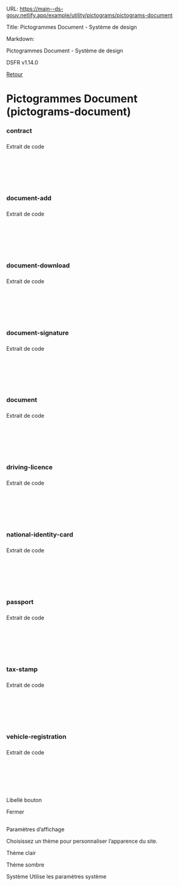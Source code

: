 URL:
https://main--ds-gouv.netlify.app/example/utility/pictograms/pictograms-document

Title:
Pictogrammes Document - Système de design

Markdown:


Pictogrammes Document - Système de design


DSFR v1.14.0


[Retour](../)


# Pictogrammes Document (pictograms-document)


### contract


###
Extrait de code


<svg aria-hidden="true" class="fr-artwork" viewBox="0 0 80 80" width="80px" height="80px">
<use class="fr-artwork-decorative" href="../../../../dist/artwork/pictograms/document/contract.svg#artwork-decorative"></use>
<use class="fr-artwork-minor" href="../../../../dist/artwork/pictograms/document/contract.svg#artwork-minor"></use>
<use class="fr-artwork-major" href="../../../../dist/artwork/pictograms/document/contract.svg#artwork-major"></use>
</svg>


### document-add


###
Extrait de code


<svg aria-hidden="true" class="fr-artwork" viewBox="0 0 80 80" width="80px" height="80px">
<use class="fr-artwork-decorative" href="../../../../dist/artwork/pictograms/document/document-add.svg#artwork-decorative"></use>
<use class="fr-artwork-minor" href="../../../../dist/artwork/pictograms/document/document-add.svg#artwork-minor"></use>
<use class="fr-artwork-major" href="../../../../dist/artwork/pictograms/document/document-add.svg#artwork-major"></use>
</svg>


### document-download


###
Extrait de code


<svg aria-hidden="true" class="fr-artwork" viewBox="0 0 80 80" width="80px" height="80px">
<use class="fr-artwork-decorative" href="../../../../dist/artwork/pictograms/document/document-download.svg#artwork-decorative"></use>
<use class="fr-artwork-minor" href="../../../../dist/artwork/pictograms/document/document-download.svg#artwork-minor"></use>
<use class="fr-artwork-major" href="../../../../dist/artwork/pictograms/document/document-download.svg#artwork-major"></use>
</svg>


### document-signature


###
Extrait de code


<svg aria-hidden="true" class="fr-artwork" viewBox="0 0 80 80" width="80px" height="80px">
<use class="fr-artwork-decorative" href="../../../../dist/artwork/pictograms/document/document-signature.svg#artwork-decorative"></use>
<use class="fr-artwork-minor" href="../../../../dist/artwork/pictograms/document/document-signature.svg#artwork-minor"></use>
<use class="fr-artwork-major" href="../../../../dist/artwork/pictograms/document/document-signature.svg#artwork-major"></use>
</svg>


### document


###
Extrait de code


<svg aria-hidden="true" class="fr-artwork" viewBox="0 0 80 80" width="80px" height="80px">
<use class="fr-artwork-decorative" href="../../../../dist/artwork/pictograms/document/document.svg#artwork-decorative"></use>
<use class="fr-artwork-minor" href="../../../../dist/artwork/pictograms/document/document.svg#artwork-minor"></use>
<use class="fr-artwork-major" href="../../../../dist/artwork/pictograms/document/document.svg#artwork-major"></use>
</svg>


### driving-licence


###
Extrait de code


<svg aria-hidden="true" class="fr-artwork" viewBox="0 0 80 80" width="80px" height="80px">
<use class="fr-artwork-decorative" href="../../../../dist/artwork/pictograms/document/driving-licence.svg#artwork-decorative"></use>
<use class="fr-artwork-minor" href="../../../../dist/artwork/pictograms/document/driving-licence.svg#artwork-minor"></use>
<use class="fr-artwork-major" href="../../../../dist/artwork/pictograms/document/driving-licence.svg#artwork-major"></use>
</svg>


### national-identity-card


###
Extrait de code


<svg aria-hidden="true" class="fr-artwork" viewBox="0 0 80 80" width="80px" height="80px">
<use class="fr-artwork-decorative" href="../../../../dist/artwork/pictograms/document/national-identity-card.svg#artwork-decorative"></use>
<use class="fr-artwork-minor" href="../../../../dist/artwork/pictograms/document/national-identity-card.svg#artwork-minor"></use>
<use class="fr-artwork-major" href="../../../../dist/artwork/pictograms/document/national-identity-card.svg#artwork-major"></use>
</svg>


### passport


###
Extrait de code


<svg aria-hidden="true" class="fr-artwork" viewBox="0 0 80 80" width="80px" height="80px">
<use class="fr-artwork-decorative" href="../../../../dist/artwork/pictograms/document/passport.svg#artwork-decorative"></use>
<use class="fr-artwork-minor" href="../../../../dist/artwork/pictograms/document/passport.svg#artwork-minor"></use>
<use class="fr-artwork-major" href="../../../../dist/artwork/pictograms/document/passport.svg#artwork-major"></use>
</svg>


### tax-stamp


###
Extrait de code


<svg aria-hidden="true" class="fr-artwork" viewBox="0 0 80 80" width="80px" height="80px">
<use class="fr-artwork-decorative" href="../../../../dist/artwork/pictograms/document/tax-stamp.svg#artwork-decorative"></use>
<use class="fr-artwork-minor" href="../../../../dist/artwork/pictograms/document/tax-stamp.svg#artwork-minor"></use>
<use class="fr-artwork-major" href="../../../../dist/artwork/pictograms/document/tax-stamp.svg#artwork-major"></use>
</svg>


### vehicle-registration


###
Extrait de code


<svg aria-hidden="true" class="fr-artwork" viewBox="0 0 80 80" width="80px" height="80px">
<use class="fr-artwork-decorative" href="../../../../dist/artwork/pictograms/document/vehicle-registration.svg#artwork-decorative"></use>
<use class="fr-artwork-minor" href="../../../../dist/artwork/pictograms/document/vehicle-registration.svg#artwork-minor"></use>
<use class="fr-artwork-major" href="../../../../dist/artwork/pictograms/document/vehicle-registration.svg#artwork-major"></use>
</svg>


Libellé bouton


Fermer


##
Paramètres d’affichage


Choisissez un thème pour personnaliser l’apparence du site.


Thème clair


Thème sombre


Système
Utilise les paramètres système